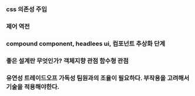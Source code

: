 ### css 의존성 주입
### 제어 역전
### compound component, headlees ui, 컴포넌트 추상화 단계
### 좋은 설계란 무엇인가? 객체지향 관점 함수형 관점
### 유연성 트레이드오프 가독성 팀원과의 조율이 필요하다. 부작용을 고려해서 기술을 적용해야한다.
